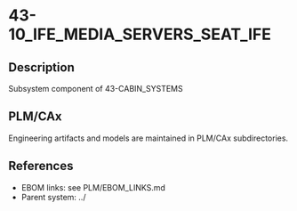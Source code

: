 # 43-10_IFE_MEDIA_SERVERS_SEAT_IFE

## Description
Subsystem component of 43-CABIN_SYSTEMS

## PLM/CAx
Engineering artifacts and models are maintained in PLM/CAx subdirectories.

## References
- EBOM links: see PLM/EBOM_LINKS.md
- Parent system: ../
